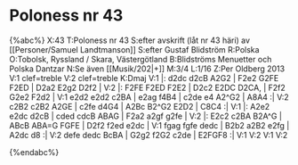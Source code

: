 # Poloness nr 43

{%abc%}
X:43
T:Poloness nr 43
S:efter avskrift (låt nr 43 häri) av [[Personer/Samuel Landtmanson]] 
S:efter Gustaf Blidström
R:Polska
O:Tobolsk, Ryssland / Skara, Västergötland
B:Blidströms Menuetter och Polska Dantzar
N:Se även [[Musik/202|+]]
M:3/4
L:1/16
Z:Per Oldberg 2013
V:1 clef=treble
V:2 clef=treble 
K:Dmaj
V:1
|: d2dc d2cB A2G2 | F2e2 G2FE F2ED | D2a2 E2g2 D2f2 | 
V:2
|: F2FE F2ED F2E2 | D2c2 E2DC D2CA, | F2f2 G2e2 F2d2 | 
V:1
e2d2 e2d2 c2BA | e2ag f4B4 | c2de e4 A2^G2 | A8A4 :| 
V:2
c2B2 c2B2 A2GE | c2fe d4G4 | A2Bc B2^G2 E2D2 | C8C4 :| 
V:1
|: A2e2 e2dc d2cB | cded cdcB ABAG | F2a2 a2gf g2fe | 
V:2
|: E2c2 c2BA B2A^G | ABcB ABA=G FGFE | D2f2 f2ed e2dc | 
V:1
fgag fgfe dedc | B2b2 a2B2 e2fg | A2dc d8 :| 
V:2
defe dedc BcBA | G2g2 f2G2 c2de | E2FGF8 :| 
V:1
V:2
V:1
V:2

{%endabc%}
